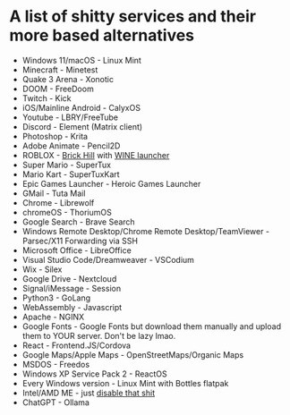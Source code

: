 # A list of shitty services and their more based alternatives

* Windows 11/macOS - Linux Mint
* Minecraft - Minetest
* Quake 3 Arena - Xonotic
* DOOM - FreeDoom
* Twitch - Kick
* iOS/Mainline Android - CalyxOS
* Youtube - LBRY/FreeTube
* Discord - Element (Matrix client)
* Photoshop - Krita
* Adobe Animate - Pencil2D
* ROBLOX - [Brick Hill](https://www.brick-hill.com/client/) with [WINE launcher](https://github.com/ComradeNapCali/BrickHillCrossoverLauncher)
* Super Mario - SuperTux
* Mario Kart - SuperTuxKart
* Epic Games Launcher - Heroic Games Launcher
* GMail - Tuta Mail
* Chrome - Librewolf
* chromeOS - ThoriumOS
* Google Search - Brave Search
* Windows Remote Desktop/Chrome Remote Desktop/TeamViewer - Parsec/X11 Forwarding via SSH
* Microsoft Office - LibreOffice
* Visual Studio Code/Dreamweaver - VSCodium
* Wix - Silex
* Google Drive - Nextcloud
* Signal/iMessage - Session
* Python3 - GoLang
* WebAssembly - Javascript
* Apache - NGINX
* Google Fonts - Google Fonts but download them manually and upload them to YOUR server. Don't be lazy lmao.
* React - Frontend.JS/Cordova
* Google Maps/Apple Maps - OpenStreetMaps/Organic Maps
* MSDOS - Freedos
* Windows XP Service Pack 2 - ReactOS
* Every Windows version - Linux Mint with Bottles flatpak
* Intel/AMD ME - just [disable that shit](https://github.com/sam-sneed/ime-disabler/releases)
* ChatGPT - Ollama
